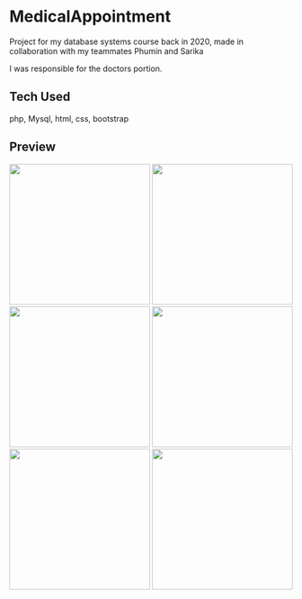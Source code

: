 # MedicalAppointment
Project for my database systems course back in 2020, made in collaboration with my teammates Phumin and Sarika

I was responsible for the doctors portion.

## Tech Used
php, Mysql, html, css, bootstrap

## Preview
<div>
<img src="https://i.imgur.com/GPXLpdk.png" height="250"/> 
<img src="https://i.imgur.com/IQnlaTl.png" height="250"/>
<img src="https://i.imgur.com/aw7JI3p.png" height="250"/>
<img src="https://i.imgur.com/trhM69u.png" height="250"/>
<img src="https://i.imgur.com/D1P8BYP.png" height="250"/>
<img src="https://i.imgur.com/LraBO8T.png" height="250"/>

</div>
